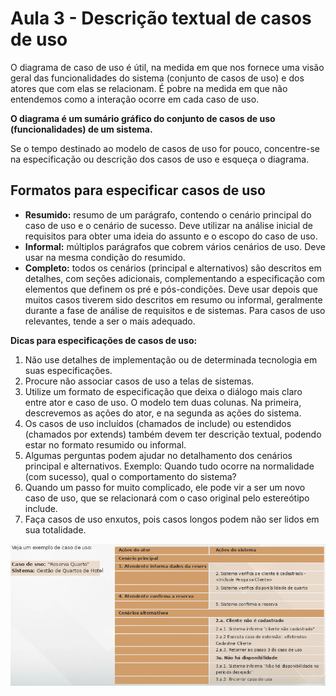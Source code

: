 # Aula 3 - Descrição textual de casos de uso

O diagrama de caso de uso é útil, na medida em que nos fornece uma visão geral das funcionalidades do sistema (conjunto de casos de uso) e dos atores que com elas se relacionam.
É pobre na medida em que não entendemos como a interação ocorre em cada caso de uso.

**O diagrama é um sumário gráfico do conjunto de casos de uso (funcionalidades) de um sistema.**

Se o tempo destinado ao modelo de casos de uso for pouco, concentre-se na especificação ou descrição dos casos de uso e esqueça o diagrama.

## Formatos para especificar casos de uso

- **Resumido:** resumo de um parágrafo, contendo o cenário principal do caso de uso e o cenário de sucesso. Deve utilizar na análise inicial de requisitos para obter uma ideia do assunto e o escopo do caso de uso.
- **Informal:** múltiplos parágrafos que cobrem vários cenários de uso. Deve usar na mesma condição do resumido.
- **Completo:** todos os cenários (principal e alternativos) são descritos em detalhes, com seções adicionais, complementando a especificação com elementos que definem os pré e pós-condições. Deve usar depois que muitos casos tiverem sido descritos em resumo ou informal, geralmente durante a fase de análise de requisitos e de sistemas. Para casos de uso relevantes, tende a ser o mais adequado.

**Dicas para especificações de casos de uso:**

1. Não use detalhes de implementação ou de determinada tecnologia em suas especificações.
2. Procure não associar casos de uso a telas de sistemas.
3. Utilize um formato de especificação que deixa o diálogo mais claro entre ator e caso de uso. O modelo tem duas colunas. Na primeira, descrevemos as ações do ator, e na segunda as ações do sistema.
4. Os casos de uso incluídos (chamados de include) ou estendidos (chamados por extends) também devem ter descrição textual, podendo estar no formato resumido ou informal.
5. Algumas perguntas podem ajudar no detalhamento dos cenários principal e alternativos. Exemplo: Quando tudo ocorre na normalidade (com sucesso), qual o comportamento do sistema?
6. Quando um passo for muito complicado, ele pode vir a ser um novo caso de uso, que se relacionará com o caso original pelo estereótipo include.
7. Faça casos de uso enxutos, pois casos longos podem não ser lidos em sua totalidade.

![tabela casos de uso](../../media/modelagem_de_sistemas/aula03/img/img007.png)